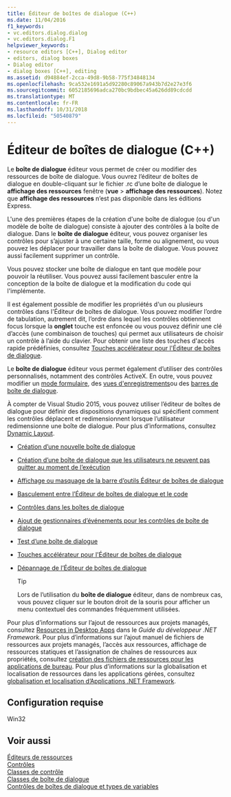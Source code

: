 ```yaml
---
title: Éditeur de boîtes de dialogue (C++)
ms.date: 11/04/2016
f1_keywords:
- vc.editors.dialog.dialog
- vc.editors.dialog.F1
helpviewer_keywords:
- resource editors [C++], Dialog editor
- editors, dialog boxes
- Dialog editor
- dialog boxes [C++], editing
ms.assetid: d94884ef-2cca-49d8-9b58-775f34848134
ms.openlocfilehash: 9ca532e1691a5d92280c89067a943b7d2e27e3f6
ms.sourcegitcommit: 6052185696adca270bc9bdbec45a626dd89cdcdd
ms.translationtype: MT
ms.contentlocale: fr-FR
ms.lasthandoff: 10/31/2018
ms.locfileid: "50540879"
---
```

# <a name="dialog-editor-c"></a>Éditeur de boîtes de dialogue (C++)

Le **boîte de dialogue** éditeur vous permet de créer ou modifier des ressources de boîte de dialogue. Vous ouvrez l’éditeur de boîtes de dialogue en double-cliquant sur le fichier .rc d’une boîte de dialogue le **affichage des ressources** fenêtre (**vue** > **affichage des ressources**). Notez que **affichage des ressources** n’est pas disponible dans les éditions Express.

L'une des premières étapes de la création d'une boîte de dialogue (ou d'un modèle de boîte de dialogue) consiste à ajouter des contrôles à la boîte de dialogue. Dans le **boîte de dialogue** éditeur, vous pouvez organiser les contrôles pour s’ajuster à une certaine taille, forme ou alignement, ou vous pouvez les déplacer pour travailler dans la boîte de dialogue. Vous pouvez aussi facilement supprimer un contrôle.

Vous pouvez stocker une boîte de dialogue en tant que modèle pour pouvoir la réutiliser. Vous pouvez aussi facilement basculer entre la conception de la boîte de dialogue et la modification du code qui l'implémente.

Il est également possible de modifier les propriétés d'un ou plusieurs contrôles dans l'Éditeur de boîtes de dialogue. Vous pouvez modifier l’ordre de tabulation, autrement dit, l’ordre dans lequel les contrôles obtiennent focus lorsque la **onglet** touche est enfoncée ou vous pouvez définir une clé d’accès (une combinaison de touches) qui permet aux utilisateurs de choisir un contrôle à l’aide du clavier. Pour obtenir une liste des touches d'accès rapide prédéfinies, consultez [Touches accélérateur pour l'Éditeur de boîtes de dialogue](../windows/accelerator-keys-for-the-dialog-editor.md).

Le **boîte de dialogue** éditeur vous permet également d’utiliser des contrôles personnalisés, notamment des contrôles ActiveX. En outre, vous pouvez modifier un [mode formulaire](../mfc/reference/cformview-class.md), des [vues d'enregistrements](../data/record-views-mfc-data-access.md)ou des [barres de boîte de dialogue](../mfc/dialog-bars.md).

À compter de Visual Studio 2015, vous pouvez utiliser l’éditeur de boîtes de dialogue pour définir des dispositions dynamiques qui spécifient comment les contrôles déplacent et redimensionnent lorsque l’utilisateur redimensionne une boîte de dialogue. Pour plus d’informations, consultez [Dynamic Layout](../mfc/dynamic-layout.md).

- [Création d’une nouvelle boîte de dialogue](../windows/creating-a-new-dialog-box.md)

- [Création d’une boîte de dialogue que les utilisateurs ne peuvent pas quitter au moment de l’exécution](../windows/creating-a-dialog-box-that-users-cannot-exit.md)

- [Affichage ou masquage de la barre d’outils Éditeur de boîtes de dialogue](../windows/showing-or-hiding-the-dialog-editor-toolbar.md)

- [Basculement entre l’Éditeur de boîtes de dialogue et le code](../windows/switching-between-dialog-box-controls-and-code.md)

- [Contrôles dans les boîtes de dialogue](../windows/controls-in-dialog-boxes.md)

- [Ajout de gestionnaires d’événements pour les contrôles de boîte de dialogue](../windows/adding-event-handlers-for-dialog-box-controls.md)

- [Test d’une boîte de dialogue](../windows/testing-a-dialog-box.md)

- [Touches accélérateur pour l'Éditeur de boîtes de dialogue](../windows/accelerator-keys-for-the-dialog-editor.md)

- [Dépannage de l’Éditeur de boîtes de dialogue](../windows/troubleshooting-the-dialog-editor.md)

   > [!TIP]
   > Lors de l’utilisation du **boîte de dialogue** éditeur, dans de nombreux cas, vous pouvez cliquer sur le bouton droit de la souris pour afficher un menu contextuel des commandes fréquemment utilisées.

Pour plus d’informations sur l’ajout de ressources aux projets managés, consultez [Resources in Desktop Apps](/dotnet/framework/resources/index) dans le *Guide du développeur .NET Framework*. Pour plus d’informations sur l’ajout manuel de fichiers de ressources aux projets managés, l’accès aux ressources, affichage de ressources statiques et l’assignation de chaînes de ressources aux propriétés, consultez [création des fichiers de ressources pour les applications de bureau](/dotnet/framework/resources/creating-resource-files-for-desktop-apps). Pour plus d’informations sur la globalisation et localisation de ressources dans les applications gérées, consultez [globalisation et localisation d’Applications .NET Framework](/dotnet/standard/globalization-localization/index).

## <a name="requirements"></a>Configuration requise

Win32

## <a name="see-also"></a>Voir aussi

[Éditeurs de ressources](../windows/resource-editors.md)<br/>
[Contrôles](../mfc/controls-mfc.md)<br/>
[Classes de contrôle](../mfc/control-classes.md)<br/>
[Classes de boîte de dialogue](../mfc/dialog-box-classes.md)<br/>
[Contrôles de boîtes de dialogue et types de variables](../ide/dialog-box-controls-and-variable-types.md)
